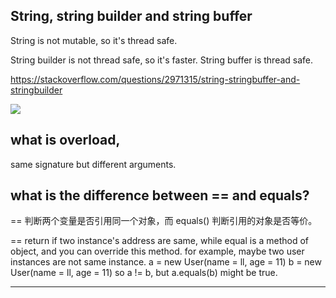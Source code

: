 ## String, string builder and string buffer

String is not mutable, so it's thread safe.

String builder is not thread safe, so it's faster.
String buffer is thread safe.

https://stackoverflow.com/questions/2971315/string-stringbuffer-and-stringbuilder

![](https://ws2.sinaimg.cn/large/006tNc79ly1fzu10femstj312w0iygr1.jpg)

## what is overload,

same signature but different arguments.

## what is the difference between == and equals?

== 判断两个变量是否引用同一个对象，而 equals() 判断引用的对象是否等价。

== return if two instance's address are same,
while equal is a method of object, and you can override this method.
for example, maybe two user instances are not same instance.
a = new User(name = ll, age = 11)
b = new User(name = ll, age = 11)
so a != b, but a.equals(b) might be true.


---
